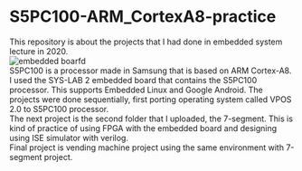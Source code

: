 # S5PC100-ARM_CortexA8-practice
This repository is about the projects that I had done in embedded system lecture in 2020.  
![embedded boarfd](https://user-images.githubusercontent.com/57992058/88037986-94261e80-cb80-11ea-85f6-0a62e84e1d74.PNG)   
S5PC100 is a processor made in Samsung that is based on ARM Cortex-A8. 
I used the SYS-LAB 2 embedded board that contains the S5PC100 processor. This supports Embedded Linux and Google Android.
The projects were done sequentially, first porting operating system called VPOS 2.0 to S5PC100 processor.   
The next project is the second folder that I uploaded, the 7-segment.
This is kind of practice of using FPGA with the embedded board and designing using ISE simulator with verilog.   
Final project is vending machine project using the same environment with 7-segment project.
